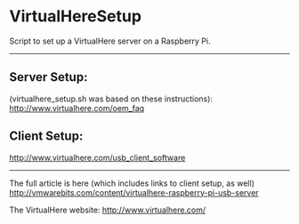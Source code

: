 # VirtualHereSetup
Script to set up a VirtualHere server on a Raspberry Pi.

___________________

## Server Setup:
(virtualhere_setup.sh was based on these instructions):  
http://www.virtualhere.com/oem_faq

## Client Setup:
http://www.virtualhere.com/usb_client_software


___________________

The full article is here (which includes links to client setup, as well)
http://vmwarebits.com/content/virtualhere-raspberry-pi-usb-server

The VirtualHere website:
http://www.virtualhere.com/
